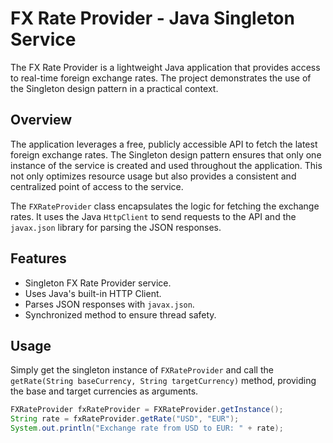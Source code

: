 # FX Rate Provider - Java Singleton Service

The FX Rate Provider is a lightweight Java application that provides access to real-time foreign exchange rates. The project demonstrates the use of the Singleton design pattern in a practical context.

## Overview

The application leverages a free, publicly accessible API to fetch the latest foreign exchange rates. The Singleton design pattern ensures that only one instance of the service is created and used throughout the application. This not only optimizes resource usage but also provides a consistent and centralized point of access to the service.

The `FXRateProvider` class encapsulates the logic for fetching the exchange rates. It uses the Java `HttpClient` to send requests to the API and the `javax.json` library for parsing the JSON responses.

## Features

- Singleton FX Rate Provider service.
- Uses Java's built-in HTTP Client.
- Parses JSON responses with `javax.json`.
- Synchronized method to ensure thread safety.

## Usage

Simply get the singleton instance of `FXRateProvider` and call the `getRate(String baseCurrency, String targetCurrency)` method, providing the base and target currencies as arguments.

```java
FXRateProvider fxRateProvider = FXRateProvider.getInstance();
String rate = fxRateProvider.getRate("USD", "EUR");
System.out.println("Exchange rate from USD to EUR: " + rate);
```
